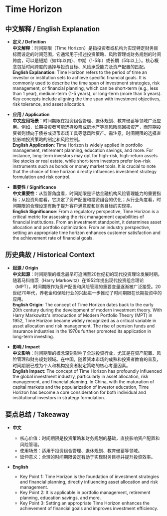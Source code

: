 # Time Horizon

## 中文解释 / English Explanation

* **定义 / Definition**  
  **中文解释**：时间期限（Time Horizon）是指投资者或机构为实现特定财务目标而设定的时间范围。它通常用于描述投资策略、风险管理或财务规划的时间跨度，可以是短期（如1年以内）、中期（1-5年）或长期（5年以上）。核心概念包括时间跨度的选择与投资目标、风险承受能力及资产配置的匹配。  
  **English Explanation**: Time Horizon refers to the period of time an investor or institution sets to achieve specific financial goals. It is commonly used to describe the time span of investment strategies, risk management, or financial planning, which can be short-term (e.g., less than 1 year), medium-term (1-5 years), or long-term (more than 5 years). Key concepts include aligning the time span with investment objectives, risk tolerance, and asset allocation.

* **应用 / Application**  
  **中文应用场景**：时间期限在投资组合管理、退休规划、教育储蓄等领域广泛应用。例如，长期投资者可能选择股票或房地产等高风险高回报资产，而短期投资者则倾向于债券或货币市场工具等低风险资产。需注意，时间期限的选择直接影响投资策略的制定和风险控制。  
  **English Application**: Time Horizon is widely applied in portfolio management, retirement planning, education savings, and more. For instance, long-term investors may opt for high-risk, high-return assets like stocks or real estate, while short-term investors prefer low-risk instruments such as bonds or money market tools. It is crucial to note that the choice of time horizon directly influences investment strategy formulation and risk control.

* **重要性 / Significance**  
  **中文重要性**：从监管角度看，时间期限是评估金融机构风险管理能力的重要指标；从投资角度看，它决定了资产配置和投资组合的优化；从行业角度看，时间期限的合理设定有助于提升客户满意度和财务目标的实现率。  
  **English Significance**: From a regulatory perspective, Time Horizon is a critical metric for assessing the risk management capabilities of financial institutions. From an investment standpoint, it determines asset allocation and portfolio optimization. From an industry perspective, setting an appropriate time horizon enhances customer satisfaction and the achievement rate of financial goals.

## 历史典故 / Historical Context

* **起源 / Origin**  
  **中文起源**：时间期限的概念最早可追溯至20世纪初的现代投资理论发展时期。随着马科维茨（Harry Markowitz）在1952年提出现代投资组合理论（MPT），时间期限作为资产配置和风险管理的重要变量逐渐被广泛接受。20世纪70年代，养老金和保险行业的兴起进一步推动了时间期限在长期投资中的应用。  
  **English Origin**: The concept of Time Horizon dates back to the early 20th century during the development of modern investment theory. With Harry Markowitz's introduction of Modern Portfolio Theory (MPT) in 1952, Time Horizon became widely recognized as a critical variable in asset allocation and risk management. The rise of pension funds and insurance industries in the 1970s further promoted its application in long-term investing.

* **影响 / Impact**  
  **中文影响**：时间期限的概念深刻影响了全球投资行业，尤其是在资产配置、风险管理和财务规划领域。在中国，随着资本市场的成熟和投资者教育的普及，时间期限已成为个人和机构投资者制定策略的核心考量因素。  
  **English Impact**: The concept of Time Horizon has profoundly influenced the global investment industry, particularly in asset allocation, risk management, and financial planning. In China, with the maturation of capital markets and the popularization of investor education, Time Horizon has become a core consideration for both individual and institutional investors in strategy formulation.

## 要点总结 / Takeaway

* **中文**  
  - 核心价值：时间期限是投资策略和财务规划的基础，直接影响资产配置和风险管理。  
  - 使用场景：适用于投资组合管理、退休规划、教育储蓄等领域。  
  - 延伸意义：合理的时间期限设定有助于实现财务目标并提升投资效率。  

* **English**  
  - Key Point 1: Time Horizon is the foundation of investment strategies and financial planning, directly influencing asset allocation and risk management.  
  - Key Point 2: It is applicable in portfolio management, retirement planning, education savings, and more.  
  - Key Point 3: Setting an appropriate Time Horizon enhances the achievement of financial goals and improves investment efficiency.